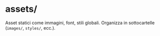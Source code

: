 # assets/

Asset statici come immagini, font, stili globali. Organizza in sottocartelle (`images/`, `styles/`, ecc.).
